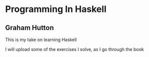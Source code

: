 # Programming In Haskell
## Graham Hutton


This is my take on learning Haskell

I will upload some of the exercises I solve, as I go through the book


